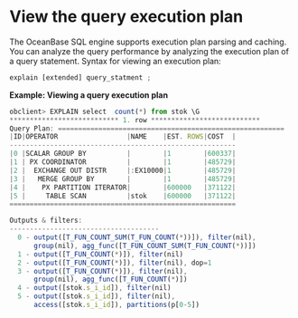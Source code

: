 View the query execution plan 
==================================================



The OceanBase SQL engine supports execution plan parsing and caching. You can analyze the query performance by analyzing the execution plan of a query statement. Syntax for viewing an execution plan:

```javascript
explain [extended] query_statment ;
```





**Example: Viewing a query execution plan** 

```javascript
obclient> EXPLAIN select  count(*) from stok \G
*************************** 1. row ***************************
Query Plan: ========================================================
|ID|OPERATOR                 |NAME    |EST. ROWS|COST  |
--------------------------------------------------------
|0 |SCALAR GROUP BY          |        |1        |600337|
|1 | PX COORDINATOR          |        |1        |485729|
|2 |  EXCHANGE OUT DISTR     |:EX10000|1        |485729|
|3 |   MERGE GROUP BY        |        |1        |485729|
|4 |    PX PARTITION ITERATOR|        |600000   |371122|
|5 |     TABLE SCAN          |stok    |600000   |371122|
========================================================

Outputs & filters:
-------------------------------------
  0 - output([T_FUN_COUNT_SUM(T_FUN_COUNT(*))]), filter(nil),
      group(nil), agg_func([T_FUN_COUNT_SUM(T_FUN_COUNT(*))])
  1 - output([T_FUN_COUNT(*)]), filter(nil)
  2 - output([T_FUN_COUNT(*)]), filter(nil), dop=1
  3 - output([T_FUN_COUNT(*)]), filter(nil),
      group(nil), agg_func([T_FUN_COUNT(*)])
  4 - output([stok.s_i_id]), filter(nil)
  5 - output([stok.s_i_id]), filter(nil),
      access([stok.s_i_id]), partitions(p[0-5])
```






